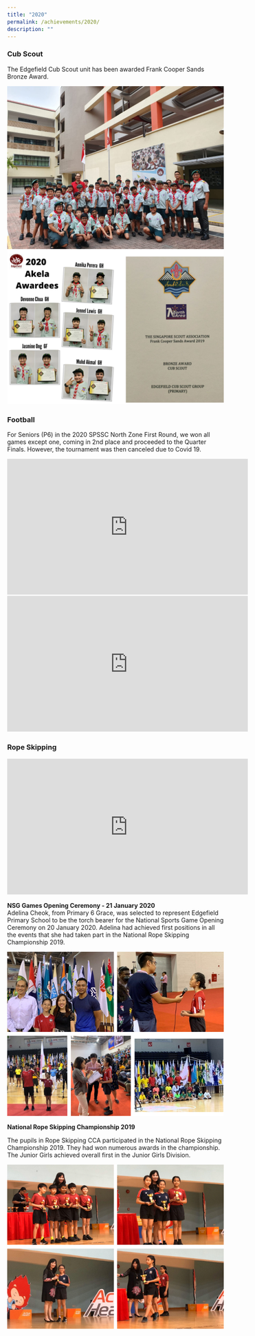 ```yaml
---
title: "2020"
permalink: /achievements/2020/
description: ""
---
```

### Cub Scout
The Edgefield Cub Scout unit has been awarded Frank Cooper Sands Bronze Award.

![](/images/Scout%20Photo%2012%20June.jpg)
![](/images/Scout%202021.png)

### Football

For Seniors (P6) in the 2020 SPSSC North Zone First Round, we won all games except one, coming in 2nd place and proceeded to the Quarter Finals. However, the tournament was then canceled due to Covid 19.

<iframe width="560" height="315" src="https://www.youtube.com/embed/BTTtigk6gYE" title="YouTube video player" frameborder="0" allow="accelerometer; autoplay; clipboard-write; encrypted-media; gyroscope; picture-in-picture" allowfullscreen></iframe>

<iframe width="560" height="315" src="https://www.youtube.com/embed/wbQwrmQGs_s" title="YouTube video player" frameborder="0" allow="accelerometer; autoplay; clipboard-write; encrypted-media; gyroscope; picture-in-picture" allowfullscreen></iframe>

### Rope Skipping

<iframe width="560" height="315" src="https://www.youtube.com/embed/xHbxT9c1G8I" title="YouTube video player" frameborder="0" allow="accelerometer; autoplay; clipboard-write; encrypted-media; gyroscope; picture-in-picture" allowfullscreen></iframe>

**NSG Games Opening Ceremony - 21 January 2020**  
Adelina Cheok, from Primary 6 Grace, was selected to represent Edgefield Primary School to be the torch bearer for the National Sports Game Opening Ceremony on 20 January 2020. Adelina had achieved first positions in all the events that she had taken part in the National Rope Skipping Championship 2019.

![](/images/RS2.png)

**National Rope Skipping Championship 2019**  

The pupils in Rope Skipping CCA participated in the National Rope Skipping Championship 2019. They had won numerous awards in the championship. The Junior Girls achieved overall first in the Junior Girls Division.

![](/images/RS.png)